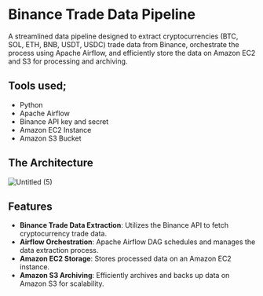 # Binance Trade Data Pipeline
A streamlined data pipeline designed to extract cryptocurrencies (BTC, SOL, ETH, BNB, USDT, USDC) trade data from Binance, orchestrate the process using Apache Airflow, and efficiently store the data on Amazon EC2 and S3 for processing and archiving.
## Tools used;
- Python
- Apache Airflow
- Binance API key and secret
- Amazon EC2 Instance
- Amazon S3 Bucket
## The Architecture
![Untitled (5)](https://github.com/mustafa0taru/binance-api-airflow-data-pipeline/assets/81088966/830157a5-8ac8-43f1-a948-4a7c428479ef)
## Features
- **Binance Trade Data Extraction**: Utilizes the Binance API to fetch cryptocurrency trade data.
- **Airflow Orchestration**: Apache Airflow DAG schedules and manages the data extraction process.
- **Amazon EC2 Storage**: Stores processed data on an Amazon EC2 instance.
- **Amazon S3 Archiving**: Efficiently archives and backs up data on Amazon S3 for scalability.
